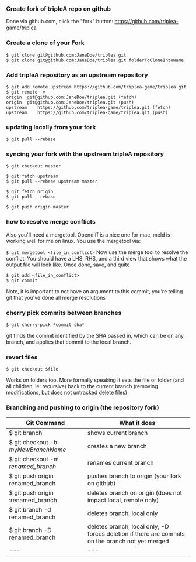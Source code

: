 ### Create fork of tripleA repo on github
Done via github.com, click the "fork" button: https://github.com/triplea-game/triplea

### Create a clone of your Fork
```
$ git clone git@github.com:JaneDoe/triplea.git
$ git clone git@github.com:JaneDoe/triplea.git folderToCloneIntoName
```

### Add tripleA repository as an upstream repository
```
$ git add remote upstream https://github.com/triplea-game/triplea.git
$ git remote -v
origin	git@github.com:JaneDoe/triplea.git (fetch)
origin	git@github.com:JaneDoe/triplea.git (push)
upstream	https://github.com/triplea-game/triplea.git (fetch)
upstream	https://github.com/triplea-game/triplea.git (push)
```
### updating locally from your fork
`$ git pull --rebase`


### syncing your fork with the upstream tripleA repository
```
$ git checkout master

$ git fetch upstream
$ git pull --rebase upstream master

$ git fetch origin
$ git pull --rebase

$ git push origin master
```


### how to resolve merge conflicts
Also you'll need a mergetool. Opendiff is a nice one for mac, meld is working well for me on linux. You use the mergetool via:

`$ git mergetool <file_in_conflict>`
 Now use the merge tool to resolve the conflict. You should have a LHS, RHS, and a third view that shows what the output file will look like. Once done, save, and quite

```
$ git add <file_in_conflict>
$ git commit
```
   Note, it is important to not have an argument to this commit, you're telling git that you've done all merge resolutions`

### cherry pick commits between branches
`$ git cherry-pick *commit sha*`

git finds the commit identified by the SHA passed in, which can be on any branch, and applies that commit to the local branch. 


### revert files
`$ git checkout $file`

Works on folders too. More formally speaking it sets the file or folder (and all children, ie: recursive) back to the current branch (removing modifications, but does not untracked delete files)


### Branching and pushing to origin (the repository fork)

| Git Command |What it does|
|---|---|
| $ git branch | shows current branch |
| $ git checkout -b *myNewBranchName*  | creates a new branch |
| $ git checkout -m *renamed_branch* | renames current branch |
| $ git push origin renamed_branch  | pushes branch to origin (your fork on github) |
| $ git push origin :renamed_branch  | deletes branch on origin (does not impact local, remote only) |
| $ git branch -d renamed_branch  | deletes branch, local only |
| $ git branch -D renamed_branch  | deletes branch, local only, -D forces deletion if there are commits on the branch not yet merged |
|---|---|


